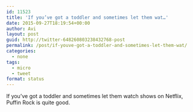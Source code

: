 ```yaml
---
id: 11523
title: 'If you’ve got a toddler and sometimes let them wat…'
date: 2015-09-27T18:19:54+00:00
author: Avi
layout: post
guid: http://twitter-648260803238432768-post
permalink: /post/if-youve-got-a-toddler-and-sometimes-let-them-wat/
categories:
  - none
tags:
  - micro
  - tweet
format: status
---
```

If you’ve got a toddler and sometimes let them watch shows on Netflix, Puffin Rock is quite good.